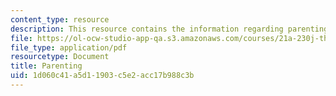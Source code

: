```yaml
---
content_type: resource
description: This resource contains the information regarding parenting.
file: https://ol-ocw-studio-app-qa.s3.amazonaws.com/courses/21a-230j-the-contemporary-american-family-spring-2004/1d060c41a5d11903c5e2acc17b988c3b_MIT21A_230JS04_14colins.pdf
file_type: application/pdf
resourcetype: Document
title: Parenting
uid: 1d060c41-a5d1-1903-c5e2-acc17b988c3b
---
```

